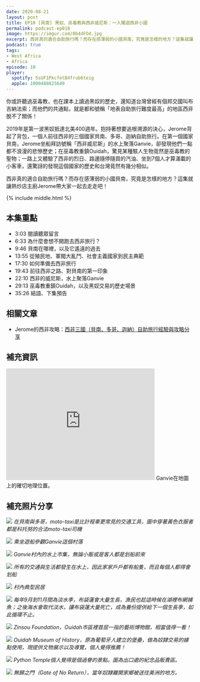 ```yaml
---
date: 2020-08-21
layout: post
title: EP10 [貝南] 黑奴、巫毒教與西非威尼斯：一人獨遊西非小國
permalink: podcast-ep010
image: https://imgur.com/0b4dFO4.jpg
excerpt: 西非真的適合自助旅行嗎？而存在感薄弱的小國貝南，究竟是怎樣的地方？這集就讓熱炒店主廚Jerome帶大家一起去走走吧！
podcast: true
tags:
- West Africa
- Africa
episode: 10
player:
  spotify: 5sUF1PkcfetB4frub6teig
  apple: 1000488825649
---
```


你或許聽過巫毒教，也在課本上讀過黑奴的歷史，還知道台灣曾經有個邦交國叫布吉納法索；而他們的共通點，就是都和號稱「地表自助旅行難度最高」的地區西非脫不了關係！

2019年是第一波黑奴抵達北美400週年。抱持著想要追根溯源的決心，Jerome背起了背包，一個人前往西非的三個國家貝南、多哥、迦納自助旅行。在第一個國家貝南，Jerome坐船拜訪號稱「西非威尼斯」的水上聚落Ganvie，卻發現他們一點都不浪漫的悲慘歷史；在巫毒教重鎮Ouidah，驚見某種駭人生物竟然是巫毒教的聖物；一路上又體驗了西非的烈日、路邊隨停隨買的汽油、坐到7個人才算滿載的小客車，還驚訝的發現這個國家的歷史和台灣竟然有幾分相似。

西非真的適合自助旅行嗎？而存在感薄弱的小國貝南，究竟是怎樣的地方？這集就讓熱炒店主廚Jerome帶大家一起去走走吧！



{% include middle.html %}

## 本集重點

* 3:03 閱讀聽眾留言
* 6:33 為什麼會想不開跑去西非旅行？
* 9:46 貝南在哪裡，以及它遙遠的過去
* 13:55 從殖民地、軍閥大亂鬥、社會主義國家到民主典範
* 17:30 如何準備去西非旅行
* 19:43 前往西非之路、對貝南的第一印象
* 22:10 西非的威尼斯，水上聚落Ganvie
* 29:13 巫毒教重鎮Ouidah，以及黑奴交易的歷史場景
* 35:26 結語、下集預告

## 相關文章

* Jerome的西非攻略：[西非三國（貝南、多哥、迦納）自助旅行經驗與攻略分享](/2019/12/14/west-africa-zh)

## 補充資訊

<iframe src="https://www.google.com/maps/embed?pb=!1m18!1m12!1m3!1d90909.57074028288!2d2.4263971732833554!3d6.424164793817771!2m3!1f0!2f0!3f0!3m2!1i1024!2i768!4f13.1!3m3!1m2!1s0x1024ab9f452525cf%3A0x45da8a96be602994!2sGanvie%2C%20Benin!5e1!3m2!1sen!2sus!4v1576341490337!5m2!1sen!2sus" width="400" height="300" frameborder="0" style="border:0;" allowfullscreen=""></iframe>
Ganvie在地圖上的確切地理位置。

## 補充照片分享

![](https://imgur.com/LEEjkuD.jpg)
*在貝南與多哥，moto-taxi是比計程車更常見的交通工具，圖中穿著黃色衣服者都是科托努的合法moto-taxi司機*

![](https://imgur.com/mHLUanY.jpg)
*乘坐遊船參觀Ganvie這個村落*

![](https://imgur.com/np0AmL4.jpg)
*Ganvie村內的水上市集，無論小販或是客人都是划船前來*

![](https://imgur.com/PbzMi6u.jpg)
*所有的交通與生活都發生在水上，因此家家戶戶都有船隻，而且每個人都得會划船*

![](https://imgur.com/8yj0qDG.jpg)
*村內典型民居*

![](https://imgur.com/UnV4cco.jpg)
*每年9月到11月間為淡水季，布袋蓮會大量生長，漁民也趁這時候在湖裡布網捕魚；之後海水會取代淡水，讓布袋蓮大量死亡，成為養份提供給下一個生長季，如此循環不止。*

![](https://imgur.com/zyvpIjT.jpg)
*Zinsou Foundation，Ouidah市區裡首屈一指的藝術博物館，相當值得一看！*

![](https://imgur.com/7NvMa1d.jpg)
*Ouidah Museum of History，原為葡萄牙人建立的堡壘，做為奴隸交易的據點使用，現提供文物展示以及導覽，個人覺得推薦！*

![](https://imgur.com/lOq1oTn.jpg)
*Python Temple個人覺得是個過譽的景點。圖為出口處的紀念品販賣區。*

![](https://imgur.com/qbTPUBQ.jpg)
*無歸之門（Gate of No Return），當年奴隸離開家鄉被送往美洲的地方。*